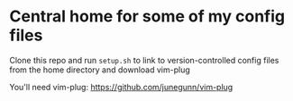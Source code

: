 # Central home for some of my config files

Clone this repo and run `setup.sh` to link to version-controlled config files from the home directory and download vim-plug

You'll need vim-plug: https://github.com/junegunn/vim-plug
